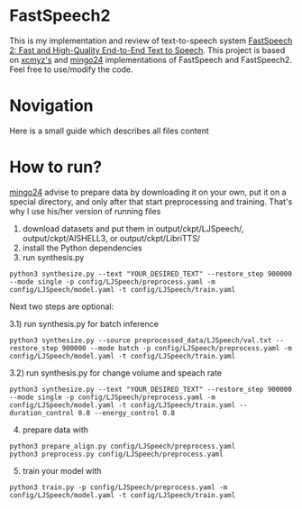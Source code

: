 # FastSpeech2
This is my implementation and review of text-to-speech system [FastSpeech 2: Fast and High-Quality End-to-End Text to Speech](https://github.com/xcmyz/FastSpeech). This project is based on [xcmyz's](https://github.com/xcmyz/FastSpeech) and [mingo24](https://github.com/ming024/FastSpeech2/tree/d4e79eb52e8b01d24703b2dfc0385544092958f3) implementations of FastSpeech and FastSpeech2. 
Feel free to use/modify the code.

# Novigation
Here is a small guide which describes all files content


# How to run?

[mingo24](https://github.com/ming024/FastSpeech2/tree/d4e79eb52e8b01d24703b2dfc0385544092958f3) advise to prepare data by downloading it on your own, put it on a special directory, and only after that start preprocessing and training. That's why I use his/her version of running files

1) download datasets and put them in output/ckpt/LJSpeech/, output/ckpt/AISHELL3, or output/ckpt/LibriTTS/
2) install the Python dependencies
3) run synthesis.py
```
python3 synthesize.py --text "YOUR_DESIRED_TEXT" --restore_step 900000 --mode single -p config/LJSpeech/preprocess.yaml -m config/LJSpeech/model.yaml -t config/LJSpeech/train.yaml
```
Next two steps are optional:

3.1) run synthesis.py for batch inference
```
python3 synthesize.py --source preprocessed_data/LJSpeech/val.txt --restore_step 900000 --mode batch -p config/LJSpeech/preprocess.yaml -m config/LJSpeech/model.yaml -t config/LJSpeech/train.yaml
```

3.2) run synthesis.py for change volume and speach rate
```
python3 synthesize.py --text "YOUR_DESIRED_TEXT" --restore_step 900000 --mode single -p config/LJSpeech/preprocess.yaml -m config/LJSpeech/model.yaml -t config/LJSpeech/train.yaml --duration_control 0.8 --energy_control 0.8
```
4) prepare data with
```
python3 prepare_align.py config/LJSpeech/preprocess.yaml
python3 preprocess.py config/LJSpeech/preprocess.yaml
```
5) train your model with
```
python3 train.py -p config/LJSpeech/preprocess.yaml -m config/LJSpeech/model.yaml -t config/LJSpeech/train.yaml
```
